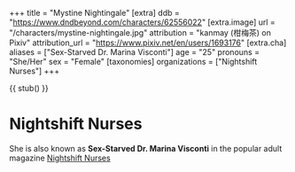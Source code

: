+++
title = "Mystine Nightingale"
[extra]
ddb = "https://www.dndbeyond.com/characters/62556022"
[extra.image]
url = "/characters/mystine-nightingale.jpg"
attribution = "kanmay (柑梅茶) on Pixiv"
attribution_url = "https://www.pixiv.net/en/users/1693176"
[extra.cha]
aliases = ["Sex-Starved Dr. Marina Visconti"]
age = "25"
pronouns = "She/Her"
sex = "Female"
[taxonomies]
organizations = ["Nightshift Nurses"]
+++

{{ stub() }}

# Nightshift Nurses
She is also known as **Sex-Starved Dr. Marina Visconti** in the popular adult magazine [Nightshift Nurses](@/organizations/nightshift-nurses.md)
